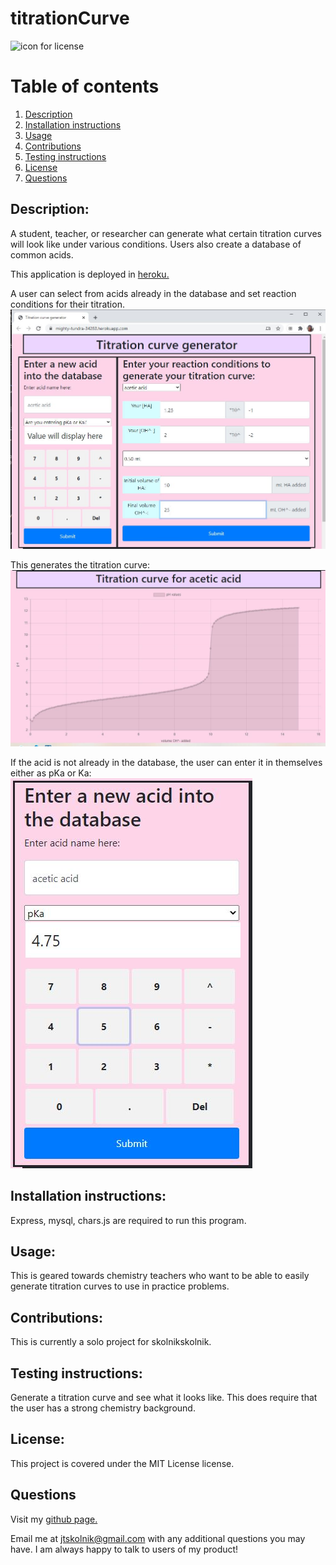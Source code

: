 
# titrationCurve 

![icon for license](https://camo.githubusercontent.com/3ccf4c50a1576b0dd30b286717451fa56b783512/68747470733a2f2f696d672e736869656c64732e696f2f62616467652f4c6963656e73652d4d49542d79656c6c6f772e737667)

# Table of contents
1. [Description](#Description)
2. [Installation instructions](#Installation-instructions)
3. [Usage](#usage)
4. [Contributions](#Contributions)
5. [Testing instructions](#Testing-instructions)
6. [License](#License)
7. [Questions](#Questions)

## Description: 
A student, teacher, or researcher can generate what certain titration curves will look like under various conditions. Users also create a database of common acids.

This application is deployed in <a href='https://mighty-tundra-34283.herokuapp.com/'>heroku.</a>   

A user can select from acids already in the database and set reaction conditions for their titration. 
![enter reaction conditions](./images/enter_expcond.JPG)

This generates the titration curve:
![titration curve](./images/tit_curve.JPG)

If the acid is not already in the database, the user can enter it in themselves either as pKa or Ka:
![enter acid information](./images/entering_acid.JPG)

## Installation instructions: 
Express, mysql, chars.js are required to run this program.

## Usage: 
This is geared towards chemistry teachers who want to be able to easily generate titration curves to use in practice problems.

## Contributions: 
This is currently a solo project for skolnikskolnik.

## Testing instructions: 
Generate a titration curve and see what it looks like. This does require that the user has a strong chemistry background.

## License:  
This project is covered under the MIT License license.

## Questions
Visit my <a href='https://www.github.com/skolnikskolnik'>github page.</a> 

Email me at jtskolnik@gmail.com with any additional questions you may have. I am always happy to talk to users of my product!
    